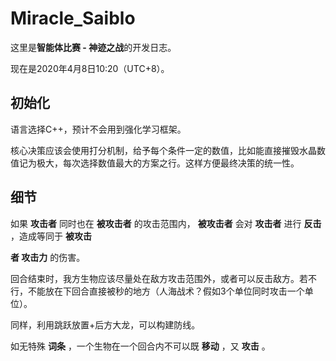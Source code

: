 # Miracle_Saiblo

这里是**智能体比赛 - 神迹之战**的开发日志。

现在是2020年4月8日10:20（UTC+8）。

## 初始化

语言选择C++，预计不会用到强化学习框架。

核心决策应该会使用打分机制，给予每个条件一定的数值，比如能直接摧毁水晶数值记为极大，每次选择数值最大的方案之行。这样方便最终决策的统一性。

## 细节

如果 **攻击者** 同时也在 **被攻击者** 的攻击范围内， **被攻击者** 会对 **攻击者** 进行 **反击** ，造成等同于 **被攻击**

**者 攻击力** 的伤害。

回合结束时，我方生物应该尽量处在敌方攻击范围外，或者可以反击敌方。若不行，不能放在下回合直接被秒的地方（人海战术？假如3个单位同时攻击一个单位）。

同样，利用跳跃放置+后方大龙，可以构建防线。

如无特殊 **词条** ，一个生物在一个回合内不可以既 **移动** ，又 **攻击** 。